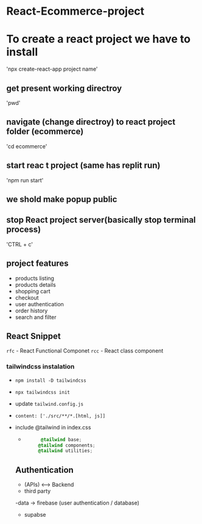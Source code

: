 # React-Ecommerce-project

# To create a react project we have to install
'npx create-react-app project name'

## get present working directroy
'pwd'

## navigate (change directroy) to react project folder (ecommerce)
'cd ecommerce'

## start reac t project (same has replit run)
'npm run start'

## we shold make popup public

## stop React project server(basically stop terminal process)
'CTRL + c'

## project features
- products listing
- products details
- shopping cart
- checkout
- user authentication
- order history
- search and filter


## React Snippet
`rfc` - React Functional Componet
`rcc` - React class component

### tailwindcss instalation
- `npm install -D tailwindcss`
- `npx tailwindcss init`
- update `tailwind.config.js`
- `content: ['./src/**/*.[html, js]]`

- include @tailwind in index.css 
  - ```css
          @tailwind base;
         @tailwind components;
         @tailwind utilities;
  
  ## Authentication 
  - (APIs) <--> Backend
  - third party

  -data -> firebase (user authentication / database)
  - supabse
